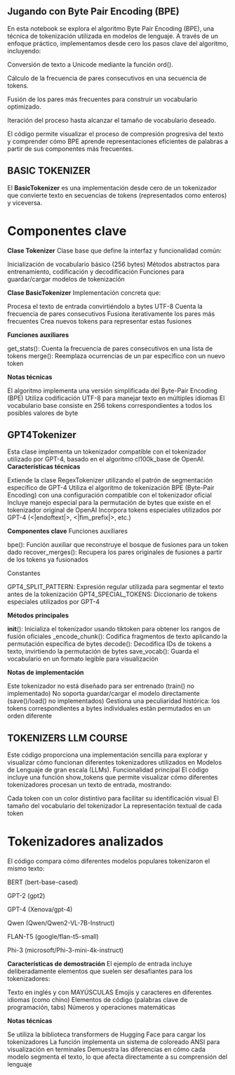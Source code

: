 
## Jugando con Byte Pair Encoding (BPE)
En esta notebook se  explora el algoritmo Byte Pair Encoding (BPE), una técnica de tokenización utilizada en modelos de lenguaje. A través de un enfoque práctico, implementamos desde cero los pasos clave del algoritmo, incluyendo:

Conversión de texto a Unicode mediante la función ord().
  
Cálculo de la frecuencia de pares consecutivos en una secuencia de tokens.
  
Fusión de los pares más frecuentes para construir un vocabulario optimizado.
  
Iteración del proceso hasta alcanzar el tamaño de vocabulario deseado.
  
El código permite visualizar el proceso de compresión progresiva del texto y comprender cómo BPE aprende representaciones eficientes de palabras a partir de sus componentes más frecuentes.



## BASIC TOKENIZER 

El **BasicTokenizer** es una implementación desde cero de un tokenizador que convierte texto en secuencias de tokens (representados como enteros) y viceversa.
# Componentes clave
**Clase Tokenizer**
Clase base que define la interfaz y funcionalidad común:

Inicialización de vocabulario básico (256 bytes)
Métodos abstractos para entrenamiento, codificación y decodificación
Funciones para guardar/cargar modelos de tokenización

**Clase BasicTokenizer**
Implementación concreta que:

Procesa el texto de entrada convirtiéndolo a bytes UTF-8
Cuenta la frecuencia de pares consecutivos
Fusiona iterativamente los pares más frecuentes
Crea nuevos tokens para representar estas fusiones

**Funciones auxiliares**

get_stats(): Cuenta la frecuencia de pares consecutivos en una lista de tokens
merge(): Reemplaza ocurrencias de un par específico con un nuevo token

**Notas técnicas**

El algoritmo implementa una versión simplificada del Byte-Pair Encoding (BPE)
Utiliza codificación UTF-8 para manejar texto en múltiples idiomas
El vocabulario base consiste en 256 tokens correspondientes a todos los posibles valores de byte




## GPT4Tokenizer
Esta clase implementa un tokenizador compatible con el tokenizador utilizado por GPT-4, basado en el algoritmo cl100k_base de OpenAI.
**Características técnicas**

Extiende la clase RegexTokenizer utilizando el patrón de segmentación específico de GPT-4
Utiliza el algoritmo de tokenización BPE (Byte-Pair Encoding) con una configuración compatible con el tokenizador oficial
Incluye manejo especial para la permutación de bytes que existe en el tokenizador original de OpenAI
Incorpora tokens especiales utilizados por GPT-4 (<|endoftext|>, <|fim_prefix|>, etc.)

**Componentes clave**
Funciones auxiliares

bpe(): Función auxiliar que reconstruye el bosque de fusiones para un token dado
recover_merges(): Recupera los pares originales de fusiones a partir de los tokens ya fusionados

Constantes

GPT4_SPLIT_PATTERN: Expresión regular utilizada para segmentar el texto antes de la tokenización
GPT4_SPECIAL_TOKENS: Diccionario de tokens especiales utilizados por GPT-4

**Métodos principales**

__init__(): Inicializa el tokenizador usando tiktoken para obtener los rangos de fusión oficiales
_encode_chunk(): Codifica fragmentos de texto aplicando la permutación específica de bytes
decode(): Decodifica IDs de tokens a texto, invirtiendo la permutación de bytes
save_vocab(): Guarda el vocabulario en un formato legible para visualización

**Notas de implementación**

Este tokenizador no está diseñado para ser entrenado (train() no implementado)
No soporta guardar/cargar el modelo directamente (save()/load() no implementados)
Gestiona una peculiaridad histórica: los tokens correspondientes a bytes individuales están permutados en un orden diferente


## TOKENIZERS LLM COURSE

Este código proporciona una implementación sencilla para explorar y visualizar cómo funcionan diferentes tokenizadores utilizados en Modelos de Lenguaje de gran escala (LLMs).
Funcionalidad principal
El código incluye una función show_tokens que permite visualizar cómo diferentes tokenizadores procesan un texto de entrada, mostrando:

Cada token con un color distintivo para facilitar su identificación visual
El tamaño del vocabulario del tokenizador
La representación textual de cada token

# Tokenizadores analizados
El código compara cómo diferentes modelos populares tokenizaron el mismo texto:

BERT (bert-base-cased)

GPT-2 (gpt2)

GPT-4 (Xenova/gpt-4)

Qwen (Qwen/Qwen2-VL-7B-Instruct)

FLAN-T5 (google/flan-t5-small)

Phi-3 (microsoft/Phi-3-mini-4k-instruct)

**Características de demostración**
El ejemplo de entrada incluye deliberadamente elementos que suelen ser desafiantes para los tokenizadores:

Texto en inglés y con MAYÚSCULAS
Emojis y caracteres en diferentes idiomas (como chino)
Elementos de código (palabras clave de programación, tabs)
Números y operaciones matemáticas

**Notas técnicas**

Se utiliza la biblioteca transformers de Hugging Face para cargar los tokenizadores
La función implementa un sistema de coloreado ANSI para visualización en terminales
Demuestra las diferencias en cómo cada modelo segmenta el texto, lo que afecta directamente a su comprensión del lenguaje



